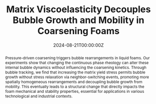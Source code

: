 ---
title: "Matrix Viscoelasticity Decouples Bubble Growth and Mobility in Coarsening Foams"
authors:
- Chiara Guidolin
- Emmanuelle Rio
- admin
- Fabio Giavazzi
- Anniina Salonen

author_notes:
- "Corresponding author"
- ""
- ""
- ""
- ""
date: "2024-08-21T00:00:00Z"
doi: "10.1103/PhysRevLett.133.088202"

# Schedule page publish date (NOT publication's date).
publishDate: "2024-10-11T00:00:00Z"

# Publication type.
# Legend: 0 = Uncategorized; 1 = Conference paper; 2 = Journal article;
# 3 = Preprint / Working Paper; 4 = Report; 5 = Book; 6 = Book section;
# 7 = Thesis; 8 = Patent
publication_types: ["article-journal"]

# Publication name and optional abbreviated publication name.
publication: "*Physical Review Letters* **133**, 8, 088202"
publication_short: "*Phys Rev Lett* **133**, 8, 088202"

abstract: "Pressure-driven coarsening triggers bubble rearrangements in liquid foams. Our experiments show that changing the continuous phase rheology can alter these internal bubble dynamics without influencing the coarsening kinetics. Through bubble tracking, we find that increasing the matrix yield stress permits bubble growth without stress relaxation via neighbor-switching events, promoting more spatially homogeneous rearrangements and decoupling bubble growth from mobility. This eventually leads to a structural change that directly impacts the foam mechanical and stability properties, essential for applications in various technological and industrial contexts."

# Summary. An optional shortened abstract.
summary:

tags:
#- tag1
#- tag2
featured: false

links:
#- name: Link
#  url: "link..."
#url_pdf: ''
#url_code: ''
#url_dataset: ''
#url_poster: ''
#url_project: ''
#url_slides: ''
#url_source: ''
#url_video: ''

# Featured image
# To use, add an image named `featured.jpg/png` to your page's folder. 
image: 
  caption: 'Image credit:[aps.org](https://journals.aps.org/prl/article/10.1103/PhysRevLett.133.088202/figures/1/medium)'
  focal_point: ""
  preview_only: false

# Associated Projects (optional).
#   Associate this publication with one or more of your projects.
#   Simply enter your project's folder or file name without extension.
#   E.g. `internal-project` references `content/project/internal-project/index.md`.
#   Otherwise, set `projects: []`.
projects: []

# Slides (optional).
#   Associate this publication with Markdown slides.
#   Simply enter your slide deck's filename without extension.
#   E.g. `slides: "example"` references `content/slides/example/index.md`.
#   Otherwise, set `slides: ""`.
slides:

# Comments (optional).
#   Enable comments in the page.
commentable: false
---